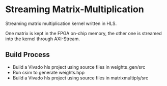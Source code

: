 # Streaming Matrix-Multiplication
Streaming matrix multiplication kernel written in HLS. 

One matrix is kept in the FPGA on-chip memory, the other one is streamed into the kernel through AXI-Stream.

## Build Process
- Build a Vivado hls project using source files in weights_gen/src
- Run csim to generate weights.hpp
- Build a Vivado hls project using source files in matrixmultiply/src
